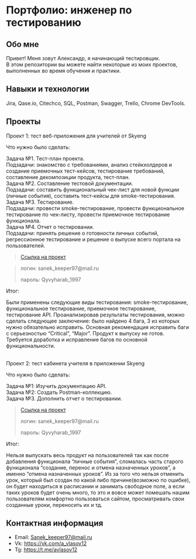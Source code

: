 # Портфолио: инженер по тестированию

## Обо мне 

Привет! Меня зовут Александр, я начинающий тестировщик. <br>
В этом репозитории вы можете найти некоторые из моих проектов, выполненных во время обучения и практики.
<br>

## Навыки и технологии
Jira, Qase.io, Сitechco, SQL, Postman, Swagger, Trello, Chrome DevTools. <br>




## Проекты

<p> Проект 1: тест веб-приложения для учителей от Skyeng</p>
<p>Что нужно было сделать:<p>

Задача №1. Тест-план проекта. <br>
Подзадачи: знакомство с требованиями, анализ стейкхолдеров и создание приемочных тест-кейсов, тестирование требований, составление декомпозиции продукта, тест-план. <br>
Задача №2. Составление тестовой документации. <br>
Подзадачи: составить функциональный чек-лист для новой функции (личные события), составить тест-кейсы для smoke-тестирования. <br>
Задача №3. Тестирование. <br>
Подзадачи: провести smoke-тестирование, провести функциональное тестирование по чек-листу, провести приемочное тестирование функционала. <br>
Задача №4. Отчет о тестировании. <br>
Подзадачи: принять решение о готовности личных событий, регрессионное тестирование и решение о выпуске всего портала на пользователей. <br>



> <a href="https://github.com/Aleksandr120197/120197/blob/main/%D0%9F%D1%80%D0%BE%D0%B5%D0%BA%D1%82%20%E2%84%961">Ссылка на проект</a>

> <p> логин: sanek_keeper97@mail.ru  </p>
> <p> пароль: Qyvyharab_1997 </p>
 
 <p>Итог:<p>
Были применены следующие виды тестирования: smoke-тестирование, функциональное тестирование, приемочное тестирование, тестирование API.
Проанализировав результаты тестирования, можно сделать следующее заключение: было найдено 4 бага, 3 из которых нужно обязательно исправить.
Основная рекомендация исправить баги с серьезностью “Critical”, “Major”.
Продукт к выпуску не готов. Требуется доработка и исправление багов по основной функциональности.<br>
  



<br> 

<p> Проект 2: тест кабинета учителя в приложении Skyeng</p>
<p>Что нужно было сделать:<p>
Задача №1: Изучить  документацию API. <br>
Задача №2: Создать Postman-коллекцию. <br>
Задача №3. Дополнить отчет о тестировании. <br>


> <a href="https://alexsandr.atlassian.net/wiki/spaces/~5f0ee9811084620015b7697e/pages/33180/1+2">Ссылка на проект</a>
  > <p> логин: sanek_keeper97@mail.ru  </p>
> <p> пароль: Qyvyharab_1997 </p>
 
  <p>Итог:<p>
  Нельзя выпускать весь продукт на пользователей так как после добавления функционала “личные события”, сломалась часть старого функционала “создание, перенос и отмена назначенных уроков”, а именно “отмена назначенных уроков”. Из за того что нельзя отменить урок, который был создан по какой либо причине(возможно по ошибке), он будет находиться в расписании и занимать свободное поле, а если таких уроков будет очень много, то это и вовсе может помешать нашим пользователям комфортно пользоваться сайтом, просматривать свои созданные уроки, переносить их и тд.



## Контактная информация
- Email: Sanek_keeper97@mail.ru
- Vk: https://vk.com/a_vlasov12
- Tg: https://t.me/avlasov12
